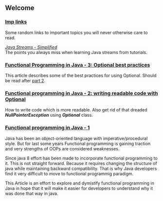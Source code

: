 ## Welcome

### [Imp links](links/java.md)
Some random links to important topics you will never otherwise care to read.


*[Java Streams - Simplified](articles/JavaStream1.md)*  
The points you always miss when learning Java streams from tutorials.

### [Functional Programming in Java - 3: Optional best practices](articles/OptionalBestPractice.md)
This article describes some of the best practices for using Optional. Should be read after [part 2](articles/Optional.md).

### [Functional programming in Java - 2:  writing readable code with Optional](articles/Optional.md)
How to write code which is more readable. Also get rid of that dreaded ***NullPointerException*** using ***Optional*** class.

### [Functional programming in Java - 1](articles/functionalProgrammingInJava.md)
Java has been an object-oriented language with imperative/procedural style.
But for last some years Functional programming is gaining traction and very strengths of OOPs are considered weaknesses.

Since java 8 effort has been made to incorporate functional programming to it. This is not straight forward. Because it requires changing the structure of java while maintaining backward compatibility.
That is why Java developers find it very difficult to move to functional programmig paradigm.

This Article is an effort to explore and dymistify functional programming in Java in hope that it will make it easier for developers to understand why it was done that way in java.
